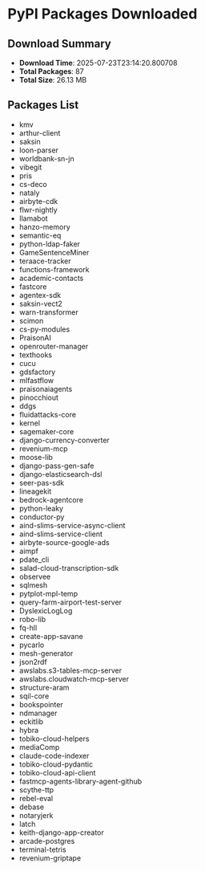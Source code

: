 # PyPI Packages Downloaded

## Download Summary
- **Download Time**: 2025-07-23T23:14:20.800708
- **Total Packages**: 87
- **Total Size**: 26.13 MB

## Packages List
- kmv
- arthur-client
- saksin
- loon-parser
- worldbank-sn-jn
- vibegit
- pris
- cs-deco
- nataly
- airbyte-cdk
- flwr-nightly
- llamabot
- hanzo-memory
- semantic-eq
- python-ldap-faker
- GameSentenceMiner
- teraace-tracker
- functions-framework
- academic-contacts
- fastcore
- agentex-sdk
- saksin-vect2
- warn-transformer
- scimon
- cs-py-modules
- PraisonAI
- openrouter-manager
- texthooks
- cucu
- gdsfactory
- mlfastflow
- praisonaiagents
- pinocchiout
- ddgs
- fluidattacks-core
- kernel
- sagemaker-core
- django-currency-converter
- revenium-mcp
- moose-lib
- django-pass-gen-safe
- django-elasticsearch-dsl
- seer-pas-sdk
- lineagekit
- bedrock-agentcore
- python-leaky
- conductor-py
- aind-slims-service-async-client
- aind-slims-service-client
- airbyte-source-google-ads
- aimpf
- pdate_cli
- salad-cloud-transcription-sdk
- observee
- sqlmesh
- pytplot-mpl-temp
- query-farm-airport-test-server
- DyslexicLogLog
- robo-lib
- fq-hll
- create-app-savane
- pycarlo
- mesh-generator
- json2rdf
- awslabs.s3-tables-mcp-server
- awslabs.cloudwatch-mcp-server
- structure-aram
- sqil-core
- bookspointer
- ndmanager
- eckitlib
- hybra
- tobiko-cloud-helpers
- mediaComp
- claude-code-indexer
- tobiko-cloud-pydantic
- tobiko-cloud-api-client
- fastmcp-agents-library-agent-github
- scythe-ttp
- rebel-eval
- debase
- notaryjerk
- latch
- keith-django-app-creator
- arcade-postgres
- terminal-tetris
- revenium-griptape
